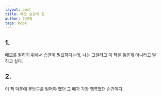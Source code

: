 ```yaml
---
layout: post
title: 메모 습관의 힘
author: 신정철
tags: book
---
```


## 1.

메모를 잘하기 위해서 습관이 필요하다는데, 나는 그럴려고 이 책을 읽은게 아니라고 말하고 싶다.

## 2.

이 책 덕분에 문방구를 털어야 했던 그 때가 가장 행복했던 순간이다.